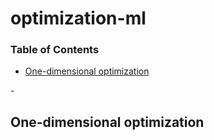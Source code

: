 # optimization-ml

### Table of Contents  
- [One-dimensional optimization](#one-dimensional-optimization)
<a name="one-dimensional-optimization"/>
- 

## One-dimensional optimization

